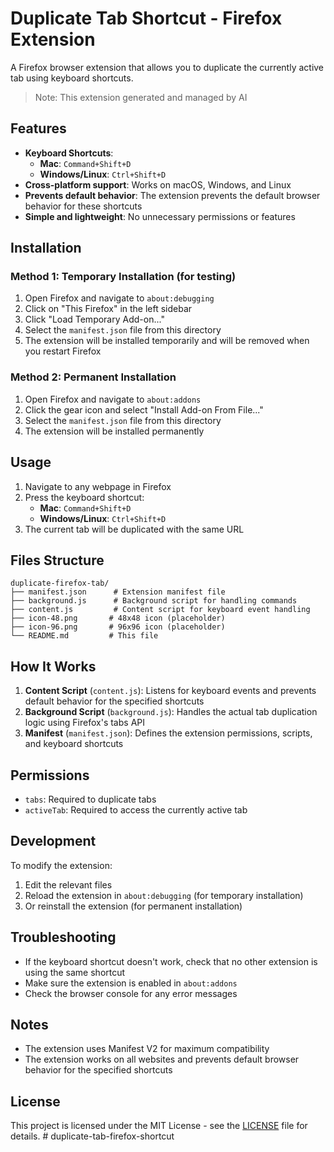 # Duplicate Tab Shortcut - Firefox Extension

A Firefox browser extension that allows you to duplicate the currently active tab using keyboard shortcuts.

> Note: This extension generated and managed by AI

## Features

- **Keyboard Shortcuts**: 
  - **Mac**: `Command+Shift+D`
  - **Windows/Linux**: `Ctrl+Shift+D`
- **Cross-platform support**: Works on macOS, Windows, and Linux
- **Prevents default behavior**: The extension prevents the default browser behavior for these shortcuts
- **Simple and lightweight**: No unnecessary permissions or features

## Installation

### Method 1: Temporary Installation (for testing)

1. Open Firefox and navigate to `about:debugging`
2. Click on "This Firefox" in the left sidebar
3. Click "Load Temporary Add-on..."
4. Select the `manifest.json` file from this directory
5. The extension will be installed temporarily and will be removed when you restart Firefox

### Method 2: Permanent Installation

1. Open Firefox and navigate to `about:addons`
2. Click the gear icon and select "Install Add-on From File..."
3. Select the `manifest.json` file from this directory
4. The extension will be installed permanently

## Usage

1. Navigate to any webpage in Firefox
2. Press the keyboard shortcut:
   - **Mac**: `Command+Shift+D`
   - **Windows/Linux**: `Ctrl+Shift+D`
3. The current tab will be duplicated with the same URL

## Files Structure

```
duplicate-firefox-tab/
├── manifest.json      # Extension manifest file
├── background.js      # Background script for handling commands
├── content.js         # Content script for keyboard event handling
├── icon-48.png       # 48x48 icon (placeholder)
├── icon-96.png       # 96x96 icon (placeholder)
└── README.md         # This file
```

## How It Works

1. **Content Script** (`content.js`): Listens for keyboard events and prevents default behavior for the specified shortcuts
2. **Background Script** (`background.js`): Handles the actual tab duplication logic using Firefox's tabs API
3. **Manifest** (`manifest.json`): Defines the extension permissions, scripts, and keyboard shortcuts

## Permissions

- `tabs`: Required to duplicate tabs
- `activeTab`: Required to access the currently active tab

## Development

To modify the extension:

1. Edit the relevant files
2. Reload the extension in `about:debugging` (for temporary installation)
3. Or reinstall the extension (for permanent installation)

## Troubleshooting

- If the keyboard shortcut doesn't work, check that no other extension is using the same shortcut
- Make sure the extension is enabled in `about:addons`
- Check the browser console for any error messages

## Notes

- The extension uses Manifest V2 for maximum compatibility
- The extension works on all websites and prevents default browser behavior for the specified shortcuts

## License

This project is licensed under the MIT License - see the [LICENSE](LICENSE) file for details. # duplicate-tab-firefox-shortcut

